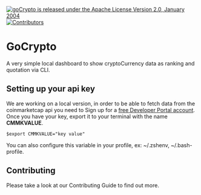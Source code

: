 <p>
  <a
    href="https://github.com/tavaresrodrigo/GoCrypto/blob/master/LICENSE"
    target="_blank"
  >
    <img
      src="https://img.shields.io/badge/license-Apache--2.0"
      alt="goCrypto is released under the  Apache License Version 2.0, January 2004"
    />
  </a>
  <a
    href="https://github.com/tavaresrodrigo/GoCrypto/graphs/contributors"
    target="_blank"
  >
    <img
      alt="Contributors"
      src="https://img.shields.io/github/contributors/tavaresrodrigo/GoCrypto.svg"
    />
  </a>
</p>

# GoCrypto

A very simple local dashboard to show cryptoCurrency data as ranking and quotation via CLI.

## Setting up your api key 

We are working on a local version, in order to be able to fetch data from the coinmarketcap api you need to Sign up for a [free Developer Portal account](https://pro.coinmarketcap.com/). Once you have your key, export it to your terminal with the name **CMMKVALUE**.

````
$export CMMKVALUE="key value"
````

You can also configure this variable in your profile, ex: ~/.zshenv,  ~/.bash-profile. 


## Contributing

Please take a look at our Contributing Guide to find out more. 
